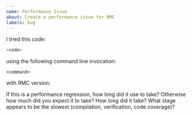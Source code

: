 ```yaml
---
name: Performance Issue
about: Create a performance issue for RMC
labels: bug
---
```

<!--
Please report security concerns to us on the
[AWS vulnerability reporting](http://aws.amazon.com/security/vulnerability-reporting/) page.
-->

<!--
Thank you for filing a performance issue!
Please provide a short summary of the issue, along with the information necessary to replicate.
-->

I tried this code:
<!--
If the reproducing code is small, please post it here.
Otherwise, please attach the relevant files to this issue.
Alternatively, post a link to the repository and branch that exposes the issue.
-->
```rust
<code>
```

using the following command line invocation:

```
<command>
```

with RMC version:

If this is a performance regression, how long did it use to take?
Otherwise how much did you expect it to take?
How long did it take?
What stage appears to be the slowest (compilation, verification, code coverage)?
